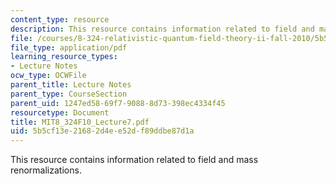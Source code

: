 ```yaml
---
content_type: resource
description: This resource contains information related to field and mass renormalizations.
file: /courses/8-324-relativistic-quantum-field-theory-ii-fall-2010/5b5cf13e21682d4ee52df89ddbe87d1a_MIT8_324F10_Lecture7.pdf
file_type: application/pdf
learning_resource_types:
- Lecture Notes
ocw_type: OCWFile
parent_title: Lecture Notes
parent_type: CourseSection
parent_uid: 1247ed58-69f7-9088-8d73-398ec4334f45
resourcetype: Document
title: MIT8_324F10_Lecture7.pdf
uid: 5b5cf13e-2168-2d4e-e52d-f89ddbe87d1a
---
```

This resource contains information related to field and mass renormalizations.

